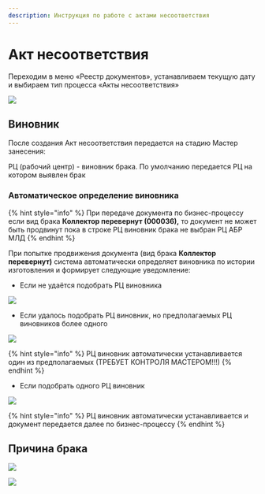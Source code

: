 ```yaml
---
description: Инструкция по работе с актами несоответствия
---
```


# Акт несоответствия

Переходим в меню «Реестр документов», устанавливаем текущую дату и выбираем тип процесса «Акты несоответствия»

![](<../../../../.gitbook/assets/0 (60).png>)

## Виновник

После создания Акт несоответствия передается на стадию Мастер занесения:

РЦ (рабочий центр) - виновник брака. По умолчанию передается РЦ на котором выявлен брак

### Автоматическое определение виновника

{% hint style="info" %}
При передаче документа по бизнес-процессу если вид брака **Коллектор перевернут (000036),** то документ не может быть продвинут пока в строке РЦ виновник брака не выбран РЦ АБР МЛД
{% endhint %}

При попытке продвижения документа (вид брака **Коллектор перевернут)** система автоматически определяет виновника по истории изготовления и формирует следующие уведомление:

* Если не удаётся подобрать РЦ виновника

![](<../../../../.gitbook/assets/image (579).png>)

* Если удалось подобрать РЦ виновник, но предполагаемых РЦ виновников более одного

![](<../../../../.gitbook/assets/image (663).png>)

{% hint style="info" %}
РЦ виновник автоматически устанавливается один из предполагаемых (ТРЕБУЕТ КОНТРОЛЯ МАСТЕРОМ!!!)
{% endhint %}

* Если подобрать одного РЦ виновник

![](<../../../../.gitbook/assets/image (108).png>)

{% hint style="info" %}
РЦ виновник автоматически устанавливается и документ передается далее по бизнес-процессу
{% endhint %}

## Причина брака

![](<../../../../.gitbook/assets/image (594).png>)

![](<../../../../.gitbook/assets/image (854).png>)
